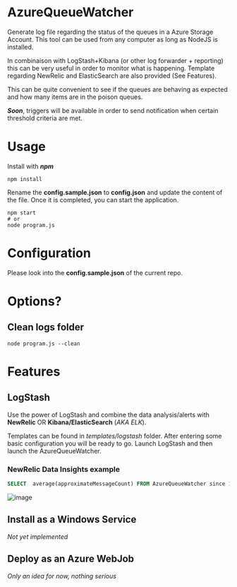 # AzureQueueWatcher
Generate log file regarding the status of the queues in a Azure Storage Account.
This tool can be used from any computer as long as NodeJS is installed.


In combinaison with LogStash+Kibana (or other log forwarder + reporting) this 
can be very useful in order to monitor what is happening. Template regarding 
NewRelic and ElasticSearch are also provided (See Features).


This can be quite convenient to see if the queues are behaving as expected 
and how many items are in the poison queues.


 ___Soon___, triggers will be available
in order to send notification when certain threshold criteria are met.

# Usage
Install with ___npm___
```Shell
npm install
```

Rename the **config.sample.json** to **config.json** and update the content of the file. Once
it is completed, you can start the application.

```Shell
npm start
# or 
node program.js
```

# Configuration
Please look into the **config.sample.json** of the current repo. 

# Options?
## Clean logs folder
```shell
node program.js --clean
```

# Features
## LogStash
Use the power of LogStash and combine the data analysis/alerts with __NewRelic__ OR __Kibana/ElasticSearch__ (_AKA ELK_).

Templates can be found in _templates/logstash_ folder. After entering some basic configuration you will be ready to go. 
Launch LogStash and then launch the AzureQueueWatcher.

### NewRelic Data Insights example 
```SQL
SELECT  average(approximateMessageCount) FROM AzureQueueWatcher since 1 hours ago FACET queueName LIMIT  100 TIMESERIES 1 minutes
```
![image](https://cloud.githubusercontent.com/assets/446572/20577536/1541c658-b1c3-11e6-89e1-dc3ff5c59478.png)

## Install as a Windows Service
_Not yet implemented_

## Deploy as an Azure WebJob
_Only an idea for now, nothing serious_
